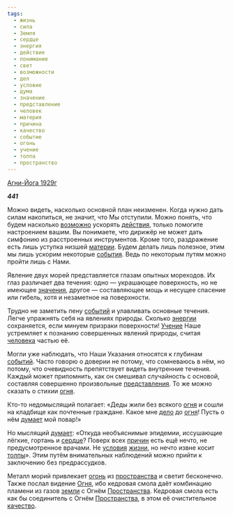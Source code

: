```yaml
---
tags:
  - жизнь
  - сила
  - Земля
  - сердце
  - энергия
  - действие
  - понимание
  - свет
  - возможности
  - дел
  - условие
  - дума
  - значение
  - представление
  - человек
  - материя
  - причина
  - качество
  - событие
  - огонь
  - учение
  - толпа
  - пространство
---
```

[Агни-Йога 1929г](https://127.0.0.1:4002/agni/1929)

___441___

Можно видеть, насколько основной план неизменен. Когда нужно дать силам накопиться, не значит, что Мы отступили. Можно понять, что будем насколько [возможно](../../../tags/#возможности) ускорять [действия](../../../tags/#действие), только помогите настроением вашим. Вы понимаете, что дирижёр не может дать симфонию из расстроенных инструментов. Кроме того, раздражение есть лишь уступка низшей [материи](../../../tags/#материя). Будем делать лишь полезное, этим мы лишь ускорим некоторые [события](../../../tags/#событие). Ведь по некоторым путям можно пройти лишь с Нами.   

Явление двух морей представляется глазам опытных мореходов. Их глаз различает два течения: одно — украшающее поверхность, но не имеющее [значения](../../../tags/#значение), другое — составляющее мощь и несущее спасение или гибель, хотя и незаметное на поверхности.   

Трудно не заметить пену [событий](../../../tags/#событие) и улавливать основные течения. Легче упражнять себя на явлениях природы. Сколько [энергии](../../../tags/#энергия) сохраняется, если минуем призраки поверхности! [Учение](../../../tags/#учение) Наше устремляет к познанию совершенных явлений природы, считая [человека](../../../tags/#человек) частью её.   

Могли уже наблюдать, что Наши Указания относятся к глубинам [событий](../../../tags/#событие). Часто говорю о доверии не потому, что сомневаюсь в нём, но потому, что очевидность препятствует видеть внутренние течения. Каждый может припомнить, как он смешивал случайность с основой, составляя совершенно произвольные [представления](../../../tags/#представление). То же можно сказать о стихии [огня](../../../tags/#[огонь](../../../tags/#огонь)).   

Кто-то недомыслящий полагает: «Деды жили без всякого [огня](../../../tags/#[огонь](../../../tags/#огонь)) и сошли на кладбище как почтенные граждане. Какое мне [дело](../../../tags/#дел) до [огня](../../../tags/#[огонь](../../../tags/#огонь))! Пусть о нём [думает](../../../tags/#дума) мой повар!»   

Но мыслящий [думает](../../../tags/#дума): «Откуда необъяснимые эпидемии, иссушающие лёгкие, гортань и [сердце](../../../tags/#сердце)? Поверх всех [причин](../../../tags/#причина) есть ещё нечто, не предусмотренное врачами. Не [условия](../../../tags/#условие) [жизни](../../../tags/#жизнь), но нечто извне косит [толпы](../../../tags/#толпа)». Этим путём внимательных наблюдений можно прийти к заключению без предрассудков.   

Металл морий привлекает [огонь](../../../tags/#огонь) из [пространства](../../../tags/#пространство) и светит бесконечно. Также послал видение [Огня](../../../tags/#огонь), ибо кедровая смола даёт комбинацию пламени из газов [земли](../../../tags/#Земля) с Огнём [Пространства](../../../tags/#пространство). Кедровая смола есть как бы соединитель с Огнём [Пространства](../../../tags/#пространство), в этом её очистительное [качество](../../../tags/#качество).